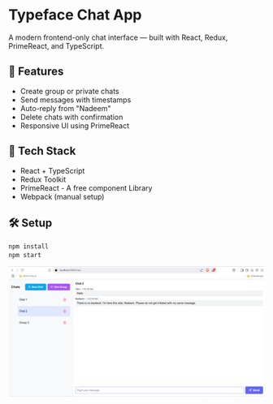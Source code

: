 # Typeface Chat App

A modern frontend-only chat interface  — built with React, Redux, PrimeReact, and TypeScript.

## 🚀 Features

- Create group or private chats
- Send messages with timestamps
- Auto-reply from "Nadeem"
- Delete chats with confirmation
- Responsive UI using PrimeReact

## 🔧 Tech Stack

- React + TypeScript
- Redux Toolkit
- PrimeReact - A free component Library
- Webpack (manual setup)

## 🛠️ Setup

```bash
npm install
npm start
```
![View Image](./assets/image.png)

